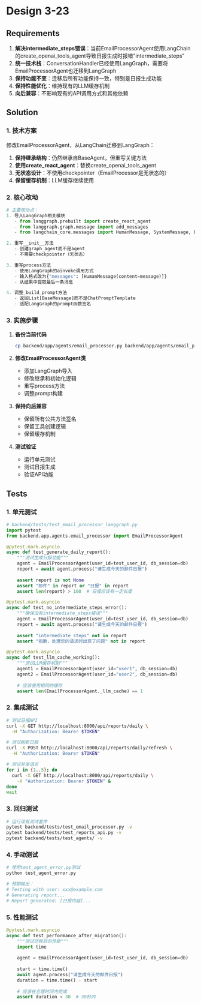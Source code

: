 # Design 3-23

## Requirements

1. **解决intermediate_steps错误**：当前EmailProcessorAgent使用LangChain的create_openai_tools_agent导致日报生成时报错"intermediate_steps"
2. **统一技术栈**：ConversationHandler已经使用LangGraph，需要将EmailProcessorAgent也迁移到LangGraph
3. **保持功能不变**：迁移后所有功能保持一致，特别是日报生成功能
4. **保持性能优化**：维持现有的LLM缓存机制
5. **向后兼容**：不影响现有的API调用方式和其他依赖

## Solution

### 1. 技术方案

修改EmailProcessorAgent，从LangChain迁移到LangGraph：

1. **保持继承结构**：仍然继承自BaseAgent，但重写关键方法
2. **使用create_react_agent**：替换create_openai_tools_agent
3. **无状态设计**：不使用checkpointer（EmailProcessor是无状态的）
4. **保留缓存机制**：LLM缓存继续使用

### 2. 核心改动

```python
# 主要改动点：
1. 导入LangGraph相关模块
   - from langgraph.prebuilt import create_react_agent
   - from langgraph.graph.message import add_messages
   - from langchain_core.messages import HumanMessage, SystemMessage, BaseMessage

2. 重写__init__方法
   - 创建graph_agent而不是agent
   - 不需要checkpointer（无状态）

3. 重写process方法
   - 使用LangGraph的ainvoke调用方式
   - 输入格式改为{"messages": [HumanMessage(content=message)]}
   - 从结果中提取最后一条消息

4. 调整_build_prompt方法
   - 返回List[BaseMessage]而不是ChatPromptTemplate
   - 适配LangGraph的prompt函数签名
```

### 3. 实施步骤

1. **备份当前代码**
   ```bash
   cp backend/app/agents/email_processor.py backend/app/agents/email_processor.py.backup
   ```

2. **修改EmailProcessorAgent类**
   - 添加LangGraph导入
   - 修改继承和初始化逻辑
   - 重写process方法
   - 调整prompt构建

3. **保持向后兼容**
   - 保留所有公共方法签名
   - 保留工具创建逻辑
   - 保留缓存机制

4. **测试验证**
   - 运行单元测试
   - 测试日报生成
   - 验证API功能

## Tests

### 1. 单元测试

```python
# backend/tests/test_email_processor_langgraph.py
import pytest
from backend.app.agents.email_processor import EmailProcessorAgent

@pytest.mark.asyncio
async def test_generate_daily_report():
    """测试生成日报功能"""
    agent = EmailProcessorAgent(user_id=test_user_id, db_session=db)
    report = await agent.process("请生成今天的邮件日报")
    
    assert report is not None
    assert "邮件" in report or "日报" in report
    assert len(report) > 100  # 日报应该有一定长度

@pytest.mark.asyncio
async def test_no_intermediate_steps_error():
    """确保没有intermediate_steps错误"""
    agent = EmailProcessorAgent(user_id=test_user_id, db_session=db)
    report = await agent.process("请生成今天的邮件日报")
    
    assert "intermediate_steps" not in report
    assert "抱歉，处理您的请求时出现了问题" not in report

@pytest.mark.asyncio
async def test_llm_cache_working():
    """测试LLM缓存机制"""
    agent1 = EmailProcessorAgent(user_id="user1", db_session=db)
    agent2 = EmailProcessorAgent(user_id="user2", db_session=db)
    
    # 应该使用相同的缓存
    assert len(EmailProcessorAgent._llm_cache) == 1
```

### 2. 集成测试

```bash
# 测试日报API
curl -X GET http://localhost:8000/api/reports/daily \
  -H "Authorization: Bearer $TOKEN"

# 测试刷新日报
curl -X POST http://localhost:8000/api/reports/daily/refresh \
  -H "Authorization: Bearer $TOKEN"

# 测试并发请求
for i in {1..5}; do
  curl -X GET http://localhost:8000/api/reports/daily \
    -H "Authorization: Bearer $TOKEN" &
done
wait
```

### 3. 回归测试

```bash
# 运行现有测试套件
pytest backend/tests/test_email_processor.py -v
pytest backend/tests/test_reports_api.py -v
pytest backend/tests/test_agents/ -v
```

### 4. 手动测试

```python
# 使用test_agent_error.py测试
python test_agent_error.py

# 预期输出：
# Testing with user: xxx@example.com
# Generating report...
# Report generated: [日报内容]...
```

### 5. 性能测试

```python
@pytest.mark.asyncio
async def test_performance_after_migration():
    """测试迁移后的性能"""
    import time
    
    agent = EmailProcessorAgent(user_id=test_user_id, db_session=db)
    
    start = time.time()
    await agent.process("请生成今天的邮件日报")
    duration = time.time() - start
    
    # 应该在合理时间内完成
    assert duration < 30  # 30秒内
```